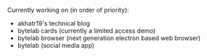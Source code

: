 Currently working on (in order of priority):
- akhatr19's technical blog
- bytelab cards (currently a limited access demo)
- bytelab browser (next generation electron based web browser)
- bytelab (social media app)

